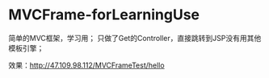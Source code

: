 # MVCFrame-forLearningUse
简单的MVC框架，学习用；
只做了Get的Controller，直接跳转到JSP没有用其他模板引擎；

效果：http://47.109.98.112/MVCFrameTest/hello
